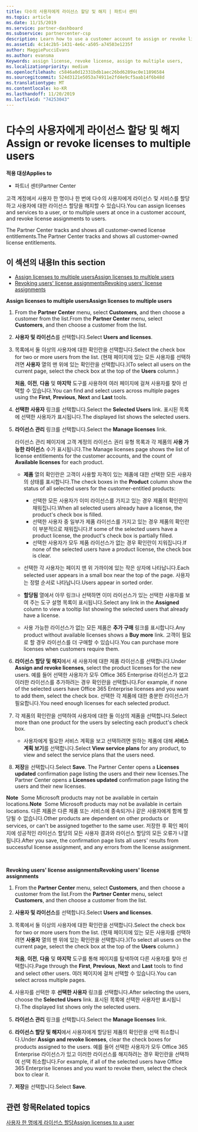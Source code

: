 ```yaml
---
title: 다수의 사용자에게 라이선스 할당 및 해지 | 파트너 센터
ms.topic: article
ms.date: 11/15/2019
ms.service: partner-dashboard
ms.subservice: partnercenter-csp
description: Learn how to use a customer account to assign or revoke licenses and services to one user or to multiple users at once.
ms.assetid: 4c14c2b5-1431-4e6c-a505-a74503e1235f
author: MaggiePucciEvans
ms.author: evansma
Keywords: assign license, revoke license, assign to multiple users,
ms.localizationpriority: medium
ms.openlocfilehash: c5846a0d12331bdb1aec26bd6289ac0e11896584
ms.sourcegitcommit: 524d3121e5053a74911e2fd4e9cf5aab14f6b48d
ms.translationtype: MT
ms.contentlocale: ko-KR
ms.lasthandoff: 11/20/2019
ms.locfileid: "74253043"
---
```

# <a name="assign-or-revoke-licenses-to-multiple-users"></a><span data-ttu-id="fbd55-104">다수의 사용자에게 라이선스 할당 및 해지</span><span class="sxs-lookup"><span data-stu-id="fbd55-104">Assign or revoke licenses to multiple users</span></span>

<span data-ttu-id="fbd55-105">**적용 대상**</span><span class="sxs-lookup"><span data-stu-id="fbd55-105">**Applies to**</span></span>

-  <span data-ttu-id="fbd55-106">파트너 센터</span><span class="sxs-lookup"><span data-stu-id="fbd55-106">Partner Center</span></span>

<span data-ttu-id="fbd55-107">고객 계정에서 사용자 한 명이나 한 번에 다수의 사용자에게 라이선스 및 서비스를 할당하고 사용자에 대한 라이선스 할당을 해지할 수 있습니다.</span><span class="sxs-lookup"><span data-stu-id="fbd55-107">You can assign licenses and services to a user, or to multiple users at once in a customer account, and revoke license assignments to users.</span></span>

<span data-ttu-id="fbd55-108">The Partner Center tracks and shows all customer-owned license entitlements.</span><span class="sxs-lookup"><span data-stu-id="fbd55-108">The Partner Center tracks and shows all customer-owned license entitlements.</span></span>

## <a name="in-this-section"></a><span data-ttu-id="fbd55-109">이 섹션의 내용</span><span class="sxs-lookup"><span data-stu-id="fbd55-109">In this section</span></span>


-   [<span data-ttu-id="fbd55-110">Assign licenses to multiple users</span><span class="sxs-lookup"><span data-stu-id="fbd55-110">Assign licenses to multiple users</span></span>](#assign-licenses-to-groups)
-   [<span data-ttu-id="fbd55-111">Revoking users' license assignments</span><span class="sxs-lookup"><span data-stu-id="fbd55-111">Revoking users' license assignments</span></span>](#revoking-licenses)

<a href="" id="assign-licenses-to-groups"></a>
<span data-ttu-id="fbd55-112">**Assign licenses to multiple users**</span><span class="sxs-lookup"><span data-stu-id="fbd55-112">**Assign licenses to multiple users**</span></span>

1.  <span data-ttu-id="fbd55-113">From the **Partner Center** menu, select **Customers**, and then choose a customer from the list.</span><span class="sxs-lookup"><span data-stu-id="fbd55-113">From the **Partner Center** menu, select **Customers**, and then choose a customer from the list.</span></span>
2.  <span data-ttu-id="fbd55-114">**사용자 및 라이선스**를 선택합니다.</span><span class="sxs-lookup"><span data-stu-id="fbd55-114">Select **Users and licenses**.</span></span>
3.  <span data-ttu-id="fbd55-115">목록에서 둘 이상의 사용자에 대한 확인란을 선택합니다.</span><span class="sxs-lookup"><span data-stu-id="fbd55-115">Select the check box for two or more users from the list.</span></span> <span data-ttu-id="fbd55-116">(현재 페이지에 있는 모든 사용자를 선택하려면 **사용자** 열의 맨 위에 있는 확인란을 선택합니다.)</span><span class="sxs-lookup"><span data-stu-id="fbd55-116">(To select all users on the current page, select the check box at the top of the **Users** column.)</span></span>

    <span data-ttu-id="fbd55-117">**처음**, **이전**, **다음** 및 **마지막** 도구를 사용하여 여러 페이지에 걸쳐 사용자를 찾아 선택할 수 있습니다.</span><span class="sxs-lookup"><span data-stu-id="fbd55-117">You can find and select users across multiple pages using the **First**, **Previous**, **Next** and **Last** tools.</span></span>

4.  <span data-ttu-id="fbd55-118">**선택한 사용자** 링크를 선택합니다.</span><span class="sxs-lookup"><span data-stu-id="fbd55-118">Select the **Selected Users** link.</span></span> <span data-ttu-id="fbd55-119">표시된 목록에 선택한 사용자가 표시됩니다.</span><span class="sxs-lookup"><span data-stu-id="fbd55-119">The displayed list shows the selected users.</span></span>
5.  <span data-ttu-id="fbd55-120">**라이선스 관리** 링크를 선택합니다.</span><span class="sxs-lookup"><span data-stu-id="fbd55-120">Select the **Manage licenses** link.</span></span>

    <span data-ttu-id="fbd55-121">라이선스 관리 페이지에 고객 계정의 라이선스 권리 유형 목록과 각 제품의 **사용 가능한 라이선스** 수가 표시됩니다.</span><span class="sxs-lookup"><span data-stu-id="fbd55-121">The Manage licenses page shows the list of license entitlements for the customer accounts, and the count of **Available licenses** for each product.</span></span>

    -   <span data-ttu-id="fbd55-122">**제품** 열의 확인란은 고객이 사용할 자격이 있는 제품에 대한 선택한 모든 사용자의 상태를 표시합니다.</span><span class="sxs-lookup"><span data-stu-id="fbd55-122">The check boxes in the **Product** column show the status of all selected users for the customer-entitled products:</span></span>

        -   <span data-ttu-id="fbd55-123">선택한 모든 사용자가 이미 라이선스를 가지고 있는 경우 제품의 확인란이 채워집니다.</span><span class="sxs-lookup"><span data-stu-id="fbd55-123">When all selected users already have a license, the product's check box is filled.</span></span>
        -   <span data-ttu-id="fbd55-124">선택한 사용자 중 일부가 제품 라이선스를 가지고 있는 경우 제품의 확인란이 부분적으로 채워집니다.</span><span class="sxs-lookup"><span data-stu-id="fbd55-124">If some of the selected users have a product license, the product's check box is partially filled.</span></span>
        -   <span data-ttu-id="fbd55-125">선택한 사용자가 모두 제품 라이선스가 없는 경우 확인란이 지워집니다.</span><span class="sxs-lookup"><span data-stu-id="fbd55-125">If none of the selected users have a product license, the check box is clear.</span></span>
    -   <span data-ttu-id="fbd55-126">선택한 각 사용자는 페이지 맨 위 가까이에 있는 작은 상자에 나타납니다.</span><span class="sxs-lookup"><span data-stu-id="fbd55-126">Each selected user appears in a small box near the top of the page.</span></span> <span data-ttu-id="fbd55-127">사용자는 정렬 순서로 나타납니다.</span><span class="sxs-lookup"><span data-stu-id="fbd55-127">Users appear in sorted order.</span></span>

    -   <span data-ttu-id="fbd55-128">**할당됨** 열에서 아무 링크나 선택하면 이미 라이선스가 있는 선택한 사용자를 보여 주는 도구 설명 목록이 표시됩니다.</span><span class="sxs-lookup"><span data-stu-id="fbd55-128">Select any link in the **Assigned** column to view a tooltip list showing the selected users that already have a license.</span></span>

    -   <span data-ttu-id="fbd55-129">사용 가능한 라이선스가 없는 모든 제품은 **추가 구매** 링크를 표시합니다.</span><span class="sxs-lookup"><span data-stu-id="fbd55-129">Any product without available licenses shows a **Buy more** link.</span></span> <span data-ttu-id="fbd55-130">고객이 필요로 할 경우 라이선스를 더 구매할 수 있습니다.</span><span class="sxs-lookup"><span data-stu-id="fbd55-130">You can purchase more licenses when customers require them.</span></span>

6.  <span data-ttu-id="fbd55-131">**라이선스 할당 및 해지**에서 새 사용자에 대한 제품 라이선스를 선택합니다.</span><span class="sxs-lookup"><span data-stu-id="fbd55-131">Under **Assign and revoke licenses**, select the product licenses for the new users.</span></span> <span data-ttu-id="fbd55-132">예를 들어 선택한 사용자가 모두 Office 365 Enterprise 라이선스가 없고 이러한 라이선스를 추가하려는 경우 확인란을 선택합니다.</span><span class="sxs-lookup"><span data-stu-id="fbd55-132">For example, if none of the selected users have Office 365 Enterprise licenses and you want to add them, select the check box.</span></span> <span data-ttu-id="fbd55-133">선택한 각 제품에 대한 충분한 라이선스가 필요합니다.</span><span class="sxs-lookup"><span data-stu-id="fbd55-133">You need enough licenses for each selected product.</span></span>
7.  <span data-ttu-id="fbd55-134">각 제품의 확인란을 선택하여 사용자에 대한 둘 이상의 제품을 선택합니다.</span><span class="sxs-lookup"><span data-stu-id="fbd55-134">Select more than one product for the users by selecting each product's check box.</span></span>
    -   <span data-ttu-id="fbd55-135">사용자에게 필요한 서비스 계획을 보고 선택하려면 원하는 제품에 대해 **서비스 계획 보기**를 선택합니다.</span><span class="sxs-lookup"><span data-stu-id="fbd55-135">Select **View service plans** for any product, to view and select the service plans that the users need.</span></span>

8.  <span data-ttu-id="fbd55-136">**저장**을 선택합니다.</span><span class="sxs-lookup"><span data-stu-id="fbd55-136">Select **Save**.</span></span> <span data-ttu-id="fbd55-137">The Partner Center opens a **Licenses updated** confirmation page listing the users and their new licenses.</span><span class="sxs-lookup"><span data-stu-id="fbd55-137">The Partner Center opens a **Licenses updated** confirmation page listing the users and their new licenses.</span></span>

<span data-ttu-id="fbd55-138">**Note**  Some Microsoft products may not be available in certain locations.</span><span class="sxs-lookup"><span data-stu-id="fbd55-138">**Note**  Some Microsoft products may not be available in certain locations.</span></span> <span data-ttu-id="fbd55-139">다른 제품은 다른 제품 또는 서비스에 종속되거나 같은 사용자에게 함께 할당될 수 없습니다.</span><span class="sxs-lookup"><span data-stu-id="fbd55-139">Other products are dependent on other products or services, or can't be assigned together to the same user.</span></span> <span data-ttu-id="fbd55-140">저장한 후 확인 페이지에 성공적인 라이선스 할당의 모든 사용자 결과와 라이선스 할당의 모든 오류가 나열됩니다.</span><span class="sxs-lookup"><span data-stu-id="fbd55-140">After you save, the confirmation page lists all users' results from successful license assignment, and any errors from the license assignment.</span></span>

 

<a href="" id="revoking-licenses"></a>
<span data-ttu-id="fbd55-141">**Revoking users' license assignments**</span><span class="sxs-lookup"><span data-stu-id="fbd55-141">**Revoking users' license assignments**</span></span>

1.  <span data-ttu-id="fbd55-142">From the **Partner Center** menu, select **Customers**, and then choose a customer from the list.</span><span class="sxs-lookup"><span data-stu-id="fbd55-142">From the **Partner Center** menu, select **Customers**, and then choose a customer from the list.</span></span>
2.  <span data-ttu-id="fbd55-143">**사용자 및 라이선스**를 선택합니다.</span><span class="sxs-lookup"><span data-stu-id="fbd55-143">Select **Users and licenses**.</span></span>
3.  <span data-ttu-id="fbd55-144">목록에서 둘 이상의 사용자에 대한 확인란을 선택합니다.</span><span class="sxs-lookup"><span data-stu-id="fbd55-144">Select the check box for two or more users from the list.</span></span> <span data-ttu-id="fbd55-145">(현재 페이지에 있는 모든 사용자를 선택하려면 **사용자** 열의 맨 위에 있는 확인란을 선택합니다.)</span><span class="sxs-lookup"><span data-stu-id="fbd55-145">(To select all users on the current page, select the check box at the top of the **Users** column.)</span></span>

    <span data-ttu-id="fbd55-146">**처음**, **이전**, **다음** 및 **마지막** 도구를 통해 페이지를 탐색하여 다른 사용자를 찾아 선택합니다.</span><span class="sxs-lookup"><span data-stu-id="fbd55-146">Page through the **First**, **Previous**, **Next** and **Last** tools to find and select other users.</span></span> <span data-ttu-id="fbd55-147">여러 페이지에 걸쳐 선택할 수 있습니다.</span><span class="sxs-lookup"><span data-stu-id="fbd55-147">You can select across multiple pages.</span></span>

4.  <span data-ttu-id="fbd55-148">사용자를 선택한 후 **선택한 사용자** 링크를 선택합니다.</span><span class="sxs-lookup"><span data-stu-id="fbd55-148">After selecting the users, choose the **Selected Users** link.</span></span> <span data-ttu-id="fbd55-149">표시된 목록에 선택한 사용자만 표시됩니다.</span><span class="sxs-lookup"><span data-stu-id="fbd55-149">The displayed list shows only the selected users.</span></span>
5.  <span data-ttu-id="fbd55-150">**라이선스 관리** 링크를 선택합니다.</span><span class="sxs-lookup"><span data-stu-id="fbd55-150">Select the **Manage licenses** link.</span></span>
6.  <span data-ttu-id="fbd55-151">**라이선스 할당 및 해지**에서 사용자에게 할당된 제품의 확인란을 선택 취소합니다.</span><span class="sxs-lookup"><span data-stu-id="fbd55-151">Under **Assign and revoke licenses**, clear the check boxes for products assigned to the users.</span></span> <span data-ttu-id="fbd55-152">예를 들어 선택한 사용자가 모두 Office 365 Enterprise 라이선스가 있고 이러한 라이선스를 해지하려는 경우 확인란을 선택하여 선택 취소합니다.</span><span class="sxs-lookup"><span data-stu-id="fbd55-152">For example, if all of the selected users have Office 365 Enterprise licenses and you want to revoke them, select the check box to clear it.</span></span>
7.  <span data-ttu-id="fbd55-153">**저장**을 선택합니다.</span><span class="sxs-lookup"><span data-stu-id="fbd55-153">Select **Save**.</span></span>

## <a name="related-topics"></a><span data-ttu-id="fbd55-154">관련 항목</span><span class="sxs-lookup"><span data-stu-id="fbd55-154">Related topics</span></span>


[<span data-ttu-id="fbd55-155">사용자 한 명에게 라이선스 할당</span><span class="sxs-lookup"><span data-stu-id="fbd55-155">Assign licenses to a user</span></span>](assign-licenses-to-users.md)

 

 



